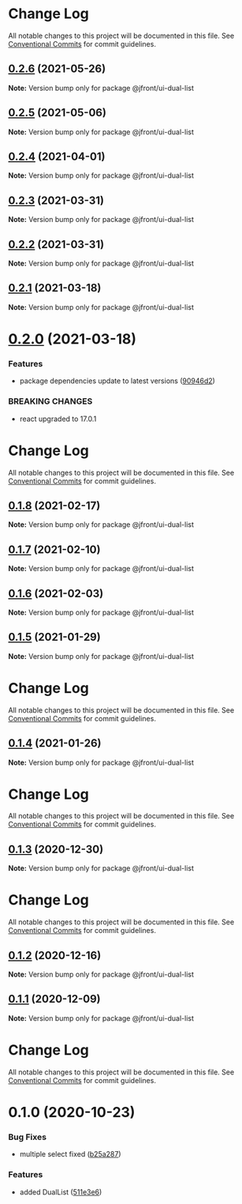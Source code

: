 # Change Log

All notable changes to this project will be documented in this file.
See [Conventional Commits](https://conventionalcommits.org) for commit guidelines.

## [0.2.6](https://github.com/Jepria/jfront-ui/compare/@jfront/ui-dual-list@0.2.5...@jfront/ui-dual-list@0.2.6) (2021-05-26)

**Note:** Version bump only for package @jfront/ui-dual-list





## [0.2.5](https://github.com/Jepria/jfront-ui/compare/@jfront/ui-dual-list@0.2.4...@jfront/ui-dual-list@0.2.5) (2021-05-06)

**Note:** Version bump only for package @jfront/ui-dual-list





## [0.2.4](https://github.com/Jepria/jfront-ui/compare/@jfront/ui-dual-list@0.2.3...@jfront/ui-dual-list@0.2.4) (2021-04-01)

**Note:** Version bump only for package @jfront/ui-dual-list





## [0.2.3](https://github.com/Jepria/jfront-ui/compare/@jfront/ui-dual-list@0.2.2...@jfront/ui-dual-list@0.2.3) (2021-03-31)

**Note:** Version bump only for package @jfront/ui-dual-list





## [0.2.2](https://github.com/Jepria/jfront-ui/compare/@jfront/ui-dual-list@0.2.1...@jfront/ui-dual-list@0.2.2) (2021-03-31)

**Note:** Version bump only for package @jfront/ui-dual-list





## [0.2.1](https://github.com/Jepria/jfront-ui/compare/@jfront/ui-dual-list@0.2.0...@jfront/ui-dual-list@0.2.1) (2021-03-18)

**Note:** Version bump only for package @jfront/ui-dual-list





# [0.2.0](https://github.com/Jepria/jfront-ui/compare/@jfront/ui-dual-list@0.1.8...@jfront/ui-dual-list@0.2.0) (2021-03-18)


### Features

* package dependencies update to latest versions ([90946d2](https://github.com/Jepria/jfront-ui/commit/90946d25fcb08fc77e4b143567963682f8ff3d2b))


### BREAKING CHANGES

* react upgraded to 17.0.1





# Change Log

All notable changes to this project will be documented in this file. See
[Conventional Commits](https://conventionalcommits.org) for commit guidelines.

## [0.1.8](https://github.com/Jepria/jfront-ui/compare/@jfront/ui-dual-list@0.1.7...@jfront/ui-dual-list@0.1.8) (2021-02-17)

**Note:** Version bump only for package @jfront/ui-dual-list

## [0.1.7](https://github.com/Jepria/jfront-ui/compare/@jfront/ui-dual-list@0.1.6...@jfront/ui-dual-list@0.1.7) (2021-02-10)

**Note:** Version bump only for package @jfront/ui-dual-list

## [0.1.6](https://github.com/Jepria/jfront-ui/compare/@jfront/ui-dual-list@0.1.5...@jfront/ui-dual-list@0.1.6) (2021-02-03)

**Note:** Version bump only for package @jfront/ui-dual-list

## [0.1.5](https://github.com/Jepria/jfront-ui/compare/@jfront/ui-dual-list@0.1.4...@jfront/ui-dual-list@0.1.5) (2021-01-29)

**Note:** Version bump only for package @jfront/ui-dual-list

# Change Log

All notable changes to this project will be documented in this file. See
[Conventional Commits](https://conventionalcommits.org) for commit guidelines.

## [0.1.4](https://github.com/Jepria/jfront-ui/compare/@jfront/ui-dual-list@0.1.3...@jfront/ui-dual-list@0.1.4) (2021-01-26)

**Note:** Version bump only for package @jfront/ui-dual-list

# Change Log

All notable changes to this project will be documented in this file. See
[Conventional Commits](https://conventionalcommits.org) for commit guidelines.

## [0.1.3](https://github.com/Jepria/jfront-ui/compare/@jfront/ui-dual-list@0.1.2...@jfront/ui-dual-list@0.1.3) (2020-12-30)

**Note:** Version bump only for package @jfront/ui-dual-list

# Change Log

All notable changes to this project will be documented in this file. See
[Conventional Commits](https://conventionalcommits.org) for commit guidelines.

## [0.1.2](https://github.com/Jepria/jfront-ui/compare/@jfront/ui-dual-list@0.1.1...@jfront/ui-dual-list@0.1.2) (2020-12-16)

**Note:** Version bump only for package @jfront/ui-dual-list

## [0.1.1](https://github.com/Jepria/jfront-ui/compare/@jfront/ui-dual-list@0.1.0...@jfront/ui-dual-list@0.1.1) (2020-12-09)

**Note:** Version bump only for package @jfront/ui-dual-list

# Change Log

All notable changes to this project will be documented in this file. See
[Conventional Commits](https://conventionalcommits.org) for commit guidelines.

# 0.1.0 (2020-10-23)

### Bug Fixes

- multiple select fixed
  ([b25a287](https://github.com/Jepria/jfront-ui/commit/b25a287308b416a3380169c151228fecb750e07f))

### Features

- added DualList
  ([511e3e6](https://github.com/Jepria/jfront-ui/commit/511e3e6bf27e065ff8334d988bf476d2aa4b734d))
